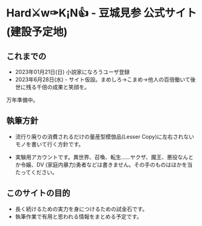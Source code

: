 # Hard⚔w✑K¡N👍 - 豆城見参 公式サイト (建設予定地)

## これまでの
* 2023年01月21日(日) 小説家になろうユーザ登録
* 2023年6月28日(水) - サイト仮設。まめしろ→こまめ→他人の百倍働いて後世に残る千倍の成果と笑顔を。

万年準備中。

## 執筆方針

* 流行り廃りの消費されるだけの量産型模倣品(Lesser Copy)に左右されないモノを書いて行く方針です。

* 実験用アカウントです。異世界、召喚、転生……ヤクザ、魔王、悪役なんとか令嬢、DV (家庭内暴力)勇者などは書きません。その手のものはほかを当たってください。

## このサイトの目的

* 長く続けるための実力を身につけるための試金石です。
* 執筆作業で有用と思われる情報をまとめる予定です。


